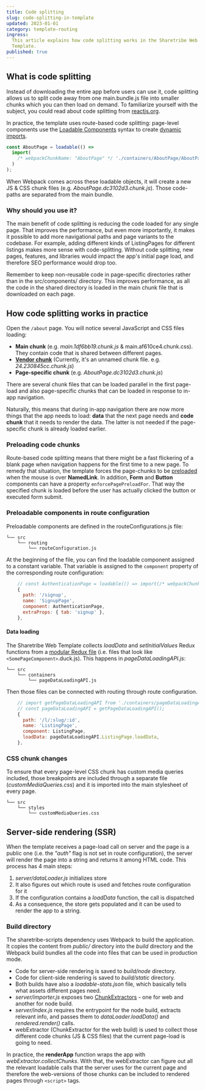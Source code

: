 ```yaml
---
title: Code splitting
slug: code-splitting-in-template
updated: 2023-01-01
category: template-routing
ingress:
  This article explains how code splitting works in the Sharetribe Web
  Template.
published: true
---
```


## What is code splitting

Instead of downloading the entire app before users can use it, code
splitting allows us to split code away from one main.bundle.js file into
smaller chunks which you can then load on demand. To familiarize
yourself with the subject, you could read about code splitting from
[reactjs.org](https://reactjs.org/docs/code-splitting.html).

In practice, the template uses route-based code splitting: page-level
components use the
[Loadable Components](https://loadable-components.com/) syntax to create
[dynamic imports](https://webpack.js.org/api/module-methods/#import-1).

```js
const AboutPage = loadable(() =>
  import(
    /* webpackChunkName: "AboutPage" */ './containers/AboutPage/AboutPage'
  )
);
```

When Webpack comes across these loadable objects, it will create a new
JS & CSS chunk files (e.g. _AboutPage.dc3102d3.chunk.js_). Those
code-paths are separated from the main bundle.

### Why should you use it?

The main benefit of code splitting is reducing the code loaded for any
single page. That improves the performance, but even more importantly,
it makes it possible to add more navigational paths and page variants to
the codebase. For example, adding different kinds of ListingPages for
different listings makes more sense with code-splitting. Without code
splitting, new pages, features, and libraries would impact the app's
initial page load, and therefore SEO performance would drop too.

<info>

Remember to keep non-reusable code in page-specific directories rather
than in the src/components/ directory. This improves performance, as all
the code in the shared directory is loaded in the main chunk file that
is downloaded on each page.

</info>

## How code splitting works in practice

Open the `/about` page. You will notice several JavaScript and CSS files
loading:

- **Main chunk** (e.g. _main.1df6bb19.chunk.js_ &
  main.af610ce4.chunk.css). They contain code that is shared between
  different pages.
- [**Vendor chunk**](https://twitter.com/wSokra/status/969633336732905474)
  (Currently, it's an unnamed chunk file. e.g. _24.230845cc.chunk.js_)
- **Page-specific chunk** (e.g. _AboutPage.dc3102d3.chunk.js_)

There are several chunk files that can be loaded parallel in the first
page-load and also page-specific chunks that can be loaded in response
to in-app navigation.

Naturally, this means that during in-app navigation there are now more
things that the app needs to load: **data** that the next page needs and
**code chunk** that it needs to render the data. The latter is not
needed if the page-specific chunk is already loaded earlier.

### Preloading code chunks

Route-based code splitting means that there might be a fast flickering
of a blank page when navigation happens for the first time to a new
page. To remedy that situation, the template forces the page-chunks to
be
[preloaded](https://loadable-components.com/docs/prefetching/#manually-preload-a-component)
when the mouse is over **NamedLink**. In addition, **Form** and
**Button** components can have a property `enforcePagePreloadFor`. That
way the specified chunk is loaded before the user has actually clicked
the button or executed form submit.

### Preloadable components in route configuration

Preloadable components are defined in the routeConfigurations.js file:

```shell
└── src
    └── routing
        └── routeConfiguration.js
```

At the beginning of the file, you can find the loadable component
assigned to a constant variable. That variable is assigned to the
`component` property of the corresponding route configuration:

```js
    // const AuthenticationPage = loadable(() => import(/* webpackChunkName: "AuthenticationPage" */ './containers/AuthenticationPage/AuthenticationPage'));
    {
      path: '/signup',
      name: 'SignupPage',
      component: AuthenticationPage,
      extraProps: { tab: 'signup' },
    },
```

#### Data loading

The Sharetribe Web Template collects _loadData_ and _setInitialValues_
Redux functions from a
[modular Redux file](https://github.com/erikras/ducks-modular-redux)
(i.e. files that look like `<SomePageComponent>`.duck.js). This happens
in _pageDataLoadingAPI.js_:

```shell
└── src
    └── containers
        └── pageDataLoadingAPI.js
```

Then those files can be connected with routing through route
configuration.

```js
    // import getPageDataLoadingAPI from './containers/pageDataLoadingAPI';
    // const pageDataLoadingAPI = getPageDataLoadingAPI();
    {
      path: '/l/:slug/:id',
      name: 'ListingPage',
      component: ListingPage,
      loadData: pageDataLoadingAPI.ListingPage.loadData,
    },
```

### CSS chunk changes

To ensure that every page-level CSS chunk has custom media queries
included, those breakpoints are included through a separate file
(_customMediaQueries.css_) and it is imported into the main stylesheet
of every page.

```shell
└── src
    └── styles
        └── customMediaQueries.css
```

## Server-side rendering (SSR)

When the template receives a page-load call on server and the page is a
public one (i.e. the _"auth"_ flag is not set in route configuration),
the server will render the page into a string and returns it among HTML
code. This process has 4 main steps:

1. _server/dataLoader.js_ initializes store
2. It also figures out which route is used and fetches route
   configuration for it
3. If the configuration contains a _loadData_ function, the call is
   dispatched
4. As a consequence, the store gets populated and it can be used to
   render the app to a string.

### Build directory

The sharetribe-scripts dependency uses Webpack to build the application.
It copies the content from _public/_ directory into the _build_
directory and the Webpack build bundles all the code into files that can
be used in production mode.

- Code for server-side rendering is saved to _build/node_ directory.
- Code for client-side rendering is saved to _build/static_ directory.
- Both builds have also a _loadable-stats.json_ file, which basically
  tells what assets different pages need.
- _server/importer.js_ exposes two
  [ChunkExtractors](https://loadable-components.com/docs/server-side-rendering/#collecting-chunks) -
  one for web and another for node build.
- _server/index.js_ requires the entrypoint for the node build, extracts
  relevant info, and passes them to _dataLoader.loadData()_ and
  _rendered.render()_ calls.
- webExtractor (ChunkExtractor for the web build) is used to collect
  those different code chunks (JS & CSS files) that the current
  page-load is going to need.

In practice, the **renderApp** function wraps the app with
_webExtractor.collectChunks_. With that, the webExtractor can figure out
all the relevant loadable calls that the server uses for the current
page and therefore the web-versions of those chunks can be included to
rendered pages through `<script>` tags.
